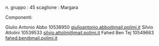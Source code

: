 n. gruppo : 45
scaglione :	Margara

Componenti:

Giulio Antonio Abbo 10538950 giulioantonio.abbo@mail.polimi.it
Silvio Attolini 10539533 silvio.attolini@mail.polimi.it
Fahed Ben Tej 10549663 fahed.ben@mail.polimi.it
